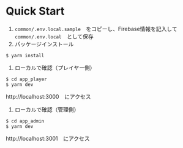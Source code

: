# Quick Start

1. ```common/.env.local.sample```　をコピーし、Firebase情報を記入して　```common/.env.local```　として保存
1. パッケージインストール
```
$ yarn install
```
1. ローカルで確認（プレイヤー側）
  ```
$ cd app_player
$ yarn dev
```
http://localhost:3000　にアクセス
1. ローカルで確認（管理側）
```
$ cd app_admin
$ yarn dev
```
http://localhost:3001　にアクセス

